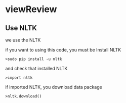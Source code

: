 # viewReview

## Use NLTK

we use the NLTK

if you want to using this code, you must be Install NLTK

`>sudo pip install -u nltk`

and check that installed NLTK


`>import nltk`

if imported NLTK, you download data package

`>nltk.download()`
